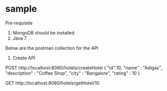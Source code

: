 # sample

Pre-requistie
1. MongoDB should be installed
2. Java 7

Below are the postman collection for the API
1. Create API

POST http://localhost:8080/hotels/createHotel
{
	"id":10,
	"name" : "Adigas",
	"description" : "Coffee Shop",
	"city" : "Bangalore",
	"rating" : 10
}

GET http://localhost:8080/hotels/getHotel/10
